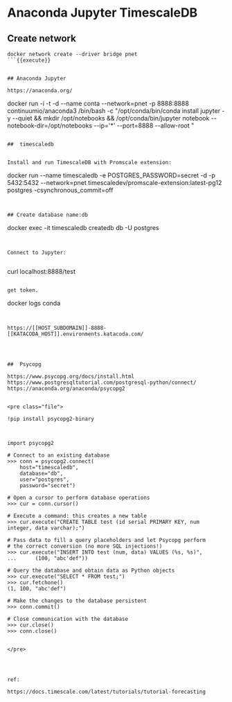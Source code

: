 # Anaconda Jupyter TimescaleDB




## Create network

```
docker network create --driver bridge pnet
```{{execute}}


## Anaconda Jupyter

https://anaconda.org/

```
docker run -i -t -d --name conta --network=pnet -p 8888:8888 continuumio/anaconda3 /bin/bash -c "/opt/conda/bin/conda install jupyter -y --quiet && mkdir /opt/notebooks && /opt/conda/bin/jupyter notebook --notebook-dir=/opt/notebooks --ip='*' --port=8888 --allow-root " 
```{{execute}}

##  timescaledb


Install and run TimescaleDB with Promscale extension:

```
docker run --name timescaledb -e POSTGRES_PASSWORD=secret -d -p 5432:5432 --network=pnet timescaledev/promscale-extension:latest-pg12 postgres -csynchronous_commit=off
```{{execute}}


## Create database name:db

```
docker exec -it timescaledb  createdb db -U postgres
```{{execute}}


Connect to Jupyter:


```
curl localhost:8888/test
```{{execute}}

get token.

```
docker logs conda
```


https://[[HOST_SUBDOMAIN]]-8888-[[KATACODA_HOST]].environments.katacoda.com/




##  Psycopg

https://www.psycopg.org/docs/install.html
https://www.postgresqltutorial.com/postgresql-python/connect/
https://anaconda.org/anaconda/psycopg2


<pre class="file">

!pip install psycopg2-binary



import psycopg2

# Connect to an existing database
>>> conn = psycopg2.connect(
    host="timescaledb",
    database="db",
    user="postgres",
    password="secret")

# Open a cursor to perform database operations
>>> cur = conn.cursor()

# Execute a command: this creates a new table
>>> cur.execute("CREATE TABLE test (id serial PRIMARY KEY, num integer, data varchar);")

# Pass data to fill a query placeholders and let Psycopg perform
# the correct conversion (no more SQL injections!)
>>> cur.execute("INSERT INTO test (num, data) VALUES (%s, %s)",
...      (100, "abc'def"))

# Query the database and obtain data as Python objects
>>> cur.execute("SELECT * FROM test;")
>>> cur.fetchone()
(1, 100, "abc'def")

# Make the changes to the database persistent
>>> conn.commit()

# Close communication with the database
>>> cur.close()
>>> conn.close()


</pre>




ref:

https://docs.timescale.com/latest/tutorials/tutorial-forecasting
